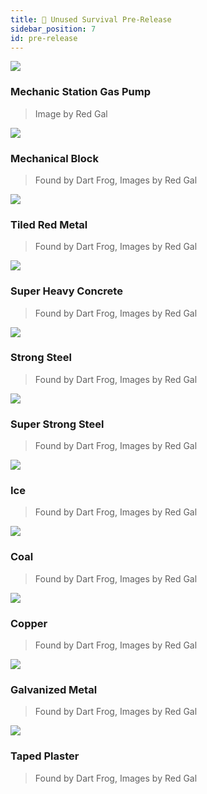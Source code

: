 ```yaml
---
title: 🔐 Unused Survival Pre-Release
sidebar_position: 7
id: pre-release
---
```


![](/images/pre-release/gas-pump.png)

### Mechanic Station Gas Pump
> Image by Red Gal

![](/images/pre-release/mechanical.png)

### Mechanical Block
> Found by Dart Frog, Images by Red Gal

![](/images/pre-release/tiled-red-metal.png)

### Tiled Red Metal
> Found by Dart Frog, Images by Red Gal

![](/images/pre-release/super-heavy-concrete.png)

### Super Heavy Concrete
> Found by Dart Frog, Images by Red Gal

![](/images/pre-release/strong-steel.png)

### Strong Steel
> Found by Dart Frog, Images by Red Gal

![](/images/pre-release/super-strong-steel.png)

### Super Strong Steel
> Found by Dart Frog, Images by Red Gal

![](/images/pre-release/ice.png)

### Ice
> Found by Dart Frog, Images by Red Gal

![](/images/pre-release/coal.png)

### Coal
> Found by Dart Frog, Images by Red Gal

![](/images/pre-release/copper.png)

### Copper
> Found by Dart Frog, Images by Red Gal

![](/images/pre-release/galvanized-metal.png)

### Galvanized Metal
> Found by Dart Frog, Images by Red Gal

![](/images/pre-release/taped-plaster.png)

### Taped Plaster
> Found by Dart Frog, Images by Red Gal
